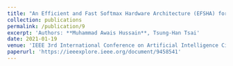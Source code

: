 ```yaml
---
title: "An Efficient and Fast Softmax Hardware Architecture (EFSHA) for Deep Neural Networks"
collection: publications
permalink: /publication/9
excerpt: 'Authors: **Muhammad Awais Hussain**, Tsung-Han Tsai'
date: 2021-01-19
venue: 'IEEE 3rd International Conference on Artificial Intelligence Circuits and Systems'
paperurl: 'https://ieeexplore.ieee.org/document/9458541'
---
```

